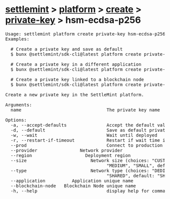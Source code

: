 # [settlemint](../../../../settlemint.md) > [platform](../../../platform.md) > [create](../../create.md) > [private-key](../private-key.md) > hsm-ecdsa-p256

<pre>Usage: settlemint platform create private-key hsm-ecdsa-p256|hd 
Examples:

  # Create a private key and save as default
  $ bunx @settlemint/sdk-cli@latest platform create private-key hsm-ecdsa-p256 my-key --accept-defaults -d

  # Create a private key in a different application
  $ bunx @settlemint/sdk-cli@latest platform create private-key hsm-ecdsa-p256 my-key --application 123456789

  # Create a private key linked to a blockchain node
  $ bunx @settlemint/sdk-cli@latest platform create private-key hsm-ecdsa-p256 my-key --blockchain-node node-123

Create a new private key in the SettleMint platform.

Arguments:
  name                                The private key name

Options:
  -a, --accept-defaults               Accept the default values
  -d, --default                       Save as default private key
  -w, --wait                          Wait until deployed
  -r, --restart-if-timeout            Restart if wait time is exceeded
  --prod                              Connect to production environment
  --provider <provider>               Network provider
  --region <region>                   Deployment region
  --size <size>                       Network size (choices: "CUSTOM", "LARGE",
                                      "MEDIUM", "SMALL", default: "SMALL")
  --type <type>                       Network type (choices: "DEDICATED",
                                      "SHARED", default: "SHARED")
  --application <application>         Application unique name
  --blockchain-node <blockchainNode>  Blockchain Node unique name
  -h, --help                          display help for command
</pre>
